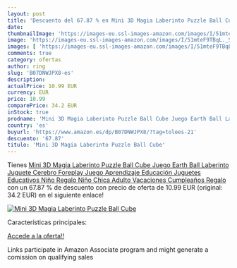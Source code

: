 ```yaml
---
layout: post
title: 'Descuento del 67.87 % en Mini 3D Magia Laberinto Puzzle Ball Cube'
date: 
thumbnailImage: 'https://images-eu.ssl-images-amazon.com/images/I/51mteF9TBqL._SL200_.jpg'
image: 'https://images-eu.ssl-images-amazon.com/images/I/51mteF9TBqL._SL200_.jpg'
images: [ 'https://images-eu.ssl-images-amazon.com/images/I/51mteF9TBqL._SL200_.jpg' ]
comments: true
category: ofertas
author: ring
slug: 'B07DNWJPX8-es'
description:
actualPrice: 10.99 EUR
currency: EUR
price: 10.99
comparePrice: 34.2 EUR
inStock: true
prodname: 'Mini 3D Magia Laberinto Puzzle Ball Cube Juego Earth Ball Laberinto Juguete Cerebro Foreplay Juego Aprendizaje Educación Juguetes Educativos Niño Regalo Niño Chica Adulto Vacaciones Cumpleaños Regalo'
country: 'es'
buyurl: 'https://www.amazon.es/dp/B07DNWJPX8/?tag=tolees-21'
descuento: '67.87'
titulo: 'Mini 3D Magia Laberinto Puzzle Ball Cube'
---
```


Tienes [Mini 3D Magia Laberinto Puzzle Ball Cube Juego Earth Ball Laberinto Juguete Cerebro Foreplay Juego Aprendizaje Educación Juguetes Educativos Niño Regalo Niño Chica Adulto Vacaciones Cumpleaños Regalo](https://www.amazon.es/dp/B07DNWJPX8/?tag=tolees-21) con un 67.87 % de descuento con precio de oferta de 10.99 EUR (original: 34.2 EUR) en el siguiente enlace!

[![Mini 3D Magia Laberinto Puzzle Ball Cube](https://images-eu.ssl-images-amazon.com/images/I/51mteF9TBqL._SL200_.jpg)](https://www.amazon.es/dp/B07DNWJPX8/?tag=tolees-21)

Características principales:


[Accede a la oferta!!](https://www.amazon.es/dp/B07DNWJPX8/?tag=tolees-21)

Links participate in Amazon Associate program and might generate a comission on qualifying sales


